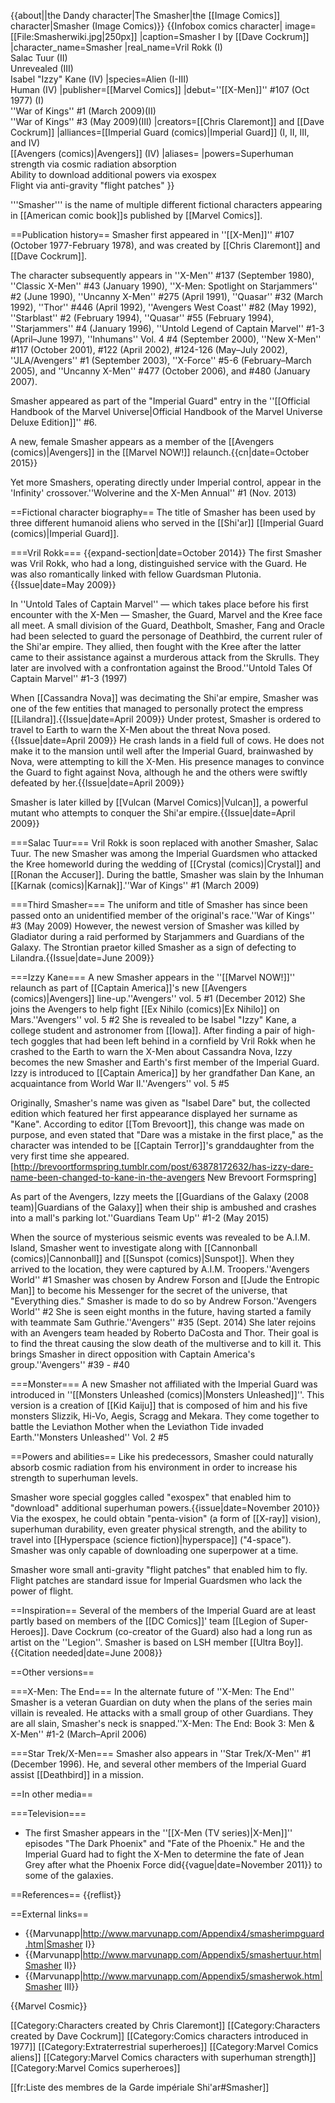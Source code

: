 {{about||the Dandy character|The Smasher|the [[Image Comics]] character|Smasher (Image Comics)}}
{{Infobox comics character| <!--Wikipedia:WikiProject Comics-->
image=[[File:Smasherwiki.jpg|250px]]
|caption=Smasher I by [[Dave Cockrum]]
|character_name=Smasher
|real_name=Vril Rokk (I)<br/> Salac Tuur (II)<br/> Unrevealed (III)<br/> Isabel "Izzy" Kane (IV)
|species=Alien (I-III) <br> Human (IV)
|publisher=[[Marvel Comics]]
|debut=''[[X-Men]]'' #107 (Oct 1977) (I)<br>''War of Kings'' #1 (March 2009)(II)<br>''War of Kings'' #3 (May 2009)(III)
|creators=[[Chris Claremont]] and [[Dave Cockrum]]
|alliances=[[Imperial Guard (comics)|Imperial Guard]] (I, II, III, and IV)<br> [[Avengers (comics)|Avengers]] (IV)
|aliases=
|powers=Superhuman strength via cosmic radiation absorption<br>Ability to download additional powers via exospex<br>Flight via anti-gravity "flight patches"
}}

'''Smasher''' is the name of multiple different fictional characters appearing in [[American comic book]]s published by [[Marvel Comics]].

==Publication history==
Smasher first appeared in ''[[X-Men]]'' #107 (October 1977-February 1978), and was created by [[Chris Claremont]] and [[Dave Cockrum]].

The character subsequently appears in ''X-Men'' #137 (September 1980), ''Classic X-Men'' #43 (January 1990), ''X-Men: Spotlight on Starjammers'' #2 (June 1990), ''Uncanny X-Men'' #275 (April 1991), ''Quasar'' #32 (March 1992), ''Thor'' #446 (April 1992), ''Avengers West Coast'' #82 (May 1992), ''Starblast'' #2 (February 1994), ''Quasar'' #55 (February 1994), ''Starjammers'' #4 (January 1996), ''Untold Legend of Captain Marvel'' #1-3 (April–June 1997), ''Inhumans'' Vol. 4 #4 (September 2000), ''New X-Men'' #117 (October 2001), #122 (April 2002), #124-126 (May–July 2002), ''JLA/Avengers'' #1 (September 2003), ''X-Force'' #5-6 (February–March 2005), and ''Uncanny X-Men'' #477 (October 2006), and #480 (January 2007).

Smasher appeared as part of the "Imperial Guard" entry in the ''[[Official Handbook of the Marvel Universe|Official Handbook of the Marvel Universe Deluxe Edition]]'' #6.

A new, female Smasher appears as a member of the [[Avengers (comics)|Avengers]] in the [[Marvel NOW!]] relaunch.{{cn|date=October 2015}}

Yet more Smashers, operating directly under Imperial control, appear in the 'Infinity' crossover.<ref>''Wolverine and the X-Men Annual'' #1 (Nov. 2013)</ref>

==Fictional character biography==
The title of Smasher has been used by three different humanoid aliens who served in the [[Shi'ar]] [[Imperial Guard (comics)|Imperial Guard]].

===Vril Rokk===
{{expand-section|date=October 2014}}
The first Smasher was Vril Rokk, who had a long, distinguished service with the Guard.  He was also romantically linked with fellow Guardsman Plutonia.{{Issue|date=May 2009}}

In ''Untold Tales of Captain Marvel'' — which takes place before his first encounter with the X-Men — Smasher, the Guard, Marvel and the Kree face all meet. A small division of the Guard, Deathbolt, Smasher, Fang and Oracle had been selected to guard the personage of Deathbird, the current ruler of the Shi'ar empire. They allied, then fought with the Kree after the latter came to their assistance against a murderous attack from the Skrulls. They later are involved with a confrontation against the Brood.<ref>''Untold Tales Of Captain Marvel'' #1-3 (1997)</ref>

When [[Cassandra Nova]] was decimating the Shi'ar empire, Smasher was one of the few entities that managed to personally protect the empress [[Lilandra]].{{Issue|date=April 2009}} Under protest, Smasher is ordered to travel to Earth to warn the X-Men about the threat Nova posed.{{Issue|date=April 2009}} He crash lands in a field full of cows. He does not make it to the mansion until well after the Imperial Guard, brainwashed by Nova, were attempting to kill the X-Men. His presence manages to convince the Guard to fight against Nova, although he and the others were swiftly defeated by her.{{Issue|date=April 2009}}

Smasher is later killed by [[Vulcan (Marvel Comics)|Vulcan]], a powerful mutant who attempts to conquer the Shi'ar empire.{{Issue|date=April 2009}}

===Salac Tuur===
Vril Rokk is soon replaced with another Smasher, Salac Tuur.  The new Smasher was among the Imperial Guardsmen who attacked the Kree homeworld during the wedding of [[Crystal (comics)|Crystal]] and [[Ronan the Accuser]]. During the battle, Smasher was slain by the Inhuman [[Karnak (comics)|Karnak]].<ref>''War of Kings'' #1 (March 2009)</ref>

===Third Smasher===
The uniform and title of Smasher has since been passed onto an unidentified member of the original's race.<ref>''War of Kings'' #3 (May 2009)</ref> However, the newest version of Smasher was killed by Gladiator during a raid performed by Starjammers and Guardians of the Galaxy. The Strontian praetor killed Smasher as a sign of defecting to Lilandra.{{Issue|date=June 2009}}

===Izzy Kane===
A new Smasher appears in the ''[[Marvel NOW!]]'' relaunch as part of [[Captain America]]'s new [[Avengers (comics)|Avengers]] line-up.<ref>''Avengers'' vol. 5 #1 (December 2012)</ref> She joins the Avengers to help fight [[Ex Nihilo (comics)|Ex Nihilo]] on Mars.<ref>''Avengers'' vol. 5 #2</ref> She is revealed to be Isabel "Izzy" Kane, a college student and astronomer from [[Iowa]]. After finding a pair of high-tech goggles that had been left behind in a cornfield by Vril Rokk when he crashed to the Earth to warn the X-Men about Cassandra Nova, Izzy becomes the new Smasher and Earth's first member of the Imperial Guard. Izzy is introduced to [[Captain America]] by her grandfather Dan Kane, an acquaintance from World War II.<ref>''Avengers'' vol. 5 #5</ref> 

Originally, Smasher's name was given as "Isabel Dare" but, the collected edition which featured her first appearance displayed her surname as "Kane". According to editor [[Tom Brevoort]], this change was made on purpose, and even stated that "Dare was a mistake in the first place," as the character was intended to be [[Captain Terror]]'s granddaughter from the very first time she appeared.<ref>[http://brevoortformspring.tumblr.com/post/63878172632/has-izzy-dare-name-been-changed-to-kane-in-the-avengers New Brevoort Formspring]</ref>

As part of the Avengers, Izzy meets the [[Guardians of the Galaxy (2008 team)|Guardians of the Galaxy]] when their ship is ambushed and crashes into a mall's parking lot.<ref>''Guardians Team Up'' #1-2 (May 2015)</ref>

When the source of mysterious seismic events was revealed to be A.I.M. Island, Smasher went to investigate along with [[Cannonball (comics)|Cannonball]] and [[Sunspot (comics)|Sunspot]]. When they arrived to the location, they were captured by A.I.M. Troopers.<ref>''Avengers World'' #1</ref> Smasher was chosen by Andrew Forson and [[Jude the Entropic Man]] to become his Messenger for the secret of the universe, that "Everything dies." Smasher is made to do so by Andrew Forson.<ref>''Avengers World'' #2</ref> She is seen eight months in the future, having started a family with teammate Sam Guthrie.<ref>''Avengers'' #35 (Sept. 2014)</ref> She later rejoins with an Avengers team headed by Roberto DaCosta and Thor. Their goal is to find the threat causing the slow death of the multiverse and to kill it. This brings Smasher in direct opposition with Captain America's group.<ref>''Avengers'' #39 - #40</ref>

===Monster===
A new Smasher not affiliated with the Imperial Guard was introduced in ''[[Monsters Unleashed (comics)|Monsters Unleashed]]''. This version is a creation of [[Kid Kaiju]] that is composed of him and his five monsters Slizzik, Hi-Vo, Aegis, Scragg and Mekara. They come together to battle the Leviathon Mother when the Leviathon Tide invaded Earth.<ref>''Monsters Unleashed'' Vol. 2 #5</ref>

==Powers and abilities==
Like his predecessors, Smasher could naturally absorb cosmic radiation from his environment in order to increase his strength to superhuman levels.

Smasher wore special goggles called "exospex" that enabled him to "download" additional superhuman powers.{{issue|date=November 2010}}  Via the exospex, he could obtain "penta-vision" (a form of [[X-ray]] vision), superhuman durability, even greater physical strength, and the ability to travel into [[Hyperspace (science fiction)|hyperspace]] ("4-space").  Smasher was only capable of downloading one superpower at a time.

Smasher wore small anti-gravity "flight patches" that enabled him to fly. Flight patches are standard issue for Imperial Guardsmen who lack the power of flight.

==Inspiration==
Several of the members of the Imperial Guard are at least partly based on members of the [[DC Comics]]' team [[Legion of Super-Heroes]]. Dave Cockrum (co-creator of the Guard) also had a long run as artist on the ''Legion''. Smasher is based on LSH member [[Ultra Boy]].{{Citation needed|date=June 2008}}

==Other versions==

===X-Men: The End===
In the alternate future of ''X-Men: The End'' Smasher is a veteran Guardian on duty when the plans of the series main villain is revealed. He attacks with a small group of other Guardians. They are all slain, Smasher's neck is snapped.<ref>''X-Men: The End: Book 3: Men & X-Men'' #1-2 (March–April 2006)</ref>

===Star Trek/X-Men===
Smasher also appears in ''Star Trek/X-Men'' #1 (December 1996). He, and several other members of the Imperial Guard assist [[Deathbird]] in a mission.

==In other media==

===Television===
* The first Smasher appears in the ''[[X-Men (TV series)|X-Men]]'' episodes "The Dark Phoenix" and "Fate of the Phoenix." He and the Imperial Guard had to fight the X-Men to determine the fate of Jean Grey after what the Phoenix Force did{{vague|date=November 2011}} to some of the galaxies.

==References==
{{reflist}}

==External links==
* {{Marvunapp|http://www.marvunapp.com/Appendix4/smasherimpguard.htm|Smasher I}}
* {{Marvunapp|http://www.marvunapp.com/Appendix5/smashertuur.htm|Smasher II}}
* {{Marvunapp|http://www.marvunapp.com/Appendix5/smasherwok.htm|Smasher III}}

{{Marvel Cosmic}}

[[Category:Characters created by Chris Claremont]]
[[Category:Characters created by Dave Cockrum]]
[[Category:Comics characters introduced in 1977]]
[[Category:Extraterrestrial superheroes]]
[[Category:Marvel Comics aliens]]
[[Category:Marvel Comics characters with superhuman strength]]
[[Category:Marvel Comics superheroes]]

[[fr:Liste des membres de la Garde impériale Shi'ar#Smasher]]